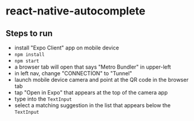 # react-native-autocomplete

## Steps to run

- install "Expo Client" app on mobile device
- `npm install`
- `npm start`
- a browser tab will open that says "Metro Bundler" in upper-left
- in left nav, change "CONNECTION" to "Tunnel"
- launch mobile device camera and point at the QR code in the browser tab
- tap "Open in Expo" that appears at the top of the camera app
- type into the `TextInput`
- select a matching suggestion in the list that appears below the `TextInput`
